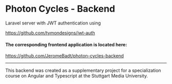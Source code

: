 # Photon Cycles - Backend

Laravel server with JWT authentication using

https://github.com/tymondesigns/jwt-auth



#### The corresponding frontend application is located here:

https://github.com/JeromeBadt/photon-cycles-backend

***

This backend was created as a supplementary project for a specialization course on Angular and Typescript at the Stuttgart Media University.
